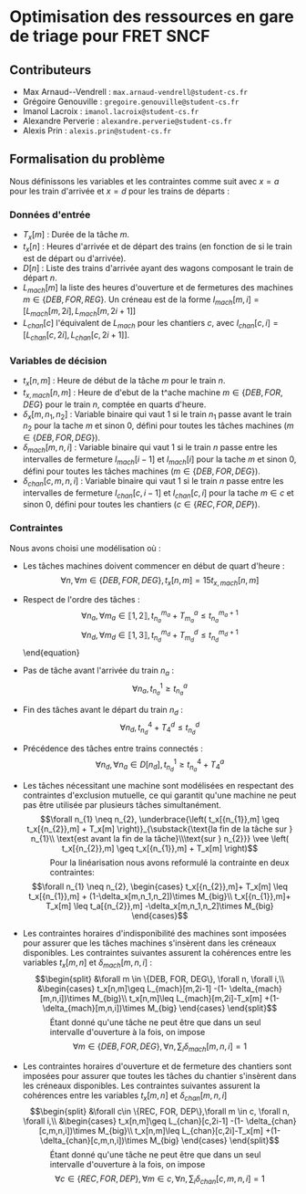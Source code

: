 # Optimisation des ressources en gare de triage pour FRET SNCF

## Contributeurs

- Max Arnaud--Vendrell : `max.arnaud-vendrell@student-cs.fr`
- Grégoire Genouville : `gregoire.genouville@student-cs.fr`
- Imanol Lacroix : `imanol.lacroix@student-cs.fr`
- Alexandre Perverie : `alexandre.perverie@student-cs.fr`
- Alexis Prin : `alexis.prin@student-cs.fr`

## Formalisation du problème

Nous définissons les variables et les contraintes comme suit avec $x=a$ pour les train d'arrivée et $x=d$ pour les trains de départs :

### Données d'entrée


* $T_x[m]$ : Durée de la tâche $m$.
* $t_x[n]$ : Heures d'arrivée et de départ des trains (en fonction de si le train est de départ ou d'arrivée).
* $D[n]$ : Liste des trains d'arrivée ayant des wagons composant le train de départ $n$.
* $L_{mach}[m]$ la liste des heures d'ouverture et de fermetures des machines $m \in\{DEB, FOR, REG\}$. Un créneau est de la forme $I_{mach}[m,i]=[L_{mach}[m,2i],L_{mach}[m,2i+1]]$
* $L_{chan}[c]$ l'équivalent de $L_{mach}$ pour les chantiers $c$, avec $I_{chan}[c,i]=[L_{chan}[c,2i],L_{chan}[c,2i+1]]$.

### Variables de décision
* $t_x[n,m]$ : Heure de début de la tâche $m$ pour le train $n$.
* $t_{x,mach}[n,m]$ : Heure de d\'ebut de la t\^ache machine $m\in\{DEB, FOR, DEG\}$ pour le train $n$, comptée en quarts d'heure.
* $\delta_x[m,n_1,n_2]$ : Variable binaire qui vaut 1 si le train $n_1$ passe avant le train $n_2$ pour la tache $m$ et sinon 0, défini pour toutes les tâches machines ($m \in \{DEB, FOR, DEG\}$).
* $\delta_{mach}[m,n,i]$ : Variable binaire qui vaut 1 si le train $n$ passe entre les intervalles de fermeture $I_{mach}[i-1]$ et $I_{mach}[i]$ pour la tache $m$ et sinon 0, défini pour toutes les tâches machines ($m \in \{DEB, FOR, DEG\}$).
* $\delta_{chan}[c,m,n,i]$ : Variable binaire qui vaut 1 si le train $n$ passe entre les intervalles de fermeture $I_{chan}[c,i-1]$ et $I_{chan}[c,i]$ pour la tache $m \in c$ et sinon 0, défini pour toutes les chantiers ($c \in \{REC, FOR, DEP\}$).

### Contraintes
Nous avons choisi une modélisation où :
* Les tâches machines doivent commencer en début de quart d'heure :
$$\forall n,\forall m\in\{DEB, FOR, DEG\}, t_x[n,m]=15 t_{x,mach}[n,m]$$
* Respect de l'ordre des tâches :
$$ \forall n_a, \forall m_a \in \llbracket 1,2\rrbracket, t_{n_a}^{m_a} + T^a_{m_a} \leq t_{n_a}^{m_a+1}$$ 
$$\forall n_d, \forall m_d \in \llbracket 1,3\rrbracket, t_{n_d}^{m_d} + T^d_{m_d} \leq t_{n_d}^{m_d+1}$$
\end{equation}
* Pas de tâche avant l'arrivée du train $n_a$ :
$$\forall n_a, t_{n_a}^1 \geq t_{n_a}^a$$
* Fin des tâches avant le départ du train $n_d$ :
$$\forall n_d, t_{n_d}^4 + T^d_4 \leq t_{n_d}^d$$
* Précédence des tâches entre trains connectés :
$$\forall n_d, \forall n_a \in D[n_d], t^1_{n_d} \geq t^4_{n_a} + T^a_4$$
* Les tâches nécessitant une machine sont modélisées en respectant des contraintes d'exclusion mutuelle, ce qui garantit qu'une machine ne peut pas être utilisée par plusieurs tâches simultanément.
$$\forall n_{1} \neq n_{2}, \underbrace{\left( t_x[{n_{1}},m] \geq t_x[{n_{2}},m] + T_x[m] \right)}_{\substack{\text{la fin de la tâche sur } n_{1}\\ \text{est avant la fin de la tâche}\\\text{sur } n_{2}}} \vee \left( t_x[{n_{2}},m] \geq t_x[{n_{1}},m] + T_x[m] \right)$$
&nbsp;&nbsp;&nbsp;&nbsp;&nbsp;&nbsp;&nbsp;&nbsp;&nbsp;&nbsp;&nbsp;&nbsp;Pour la linéarisation nous avons reformulé la contrainte en deux &nbsp;&nbsp;&nbsp;&nbsp;&nbsp;&nbsp;&nbsp;&nbsp;&nbsp;&nbsp;&nbsp;&nbsp;contraintes:
$$\forall n_{1} \neq n_{2}, 
\begin{cases}
    t_x[{n_{2}},m]+ T_x[m] \leq t_x[{n_{1}},m] + (1-\delta_x[m,n_1,n_2])\times M_{big}\\
    t_x[{n_{1}},m]+ T_x[m] \leq t_a[{n_{2}},m] -\delta_x[m,n_1,n_2]\times M_{big}
\end{cases}$$
* Les contraintes horaires d'indisponibilité des machines sont imposées pour assurer que les tâches machines s'insèrent dans les créneaux disponibles. Les contraintes suivantes assurent la cohérences entre les variables $t_x[m,n]$ et $\delta_{mach}[m,n,i]$ :
$$\begin{split}
    &\forall m \in \{DEB, FOR, DEG\}, \forall n, \forall i,\\ &\begin{cases}
        t_x[n,m]\geq L_{mach}[m,2i-1] -(1- \delta_{mach}[m,n,i])\times M_{big}\\
        t_x[n,m]\leq L_{mach}[m,2i]-T_x[m] +(1- \delta_{mach}[m,n,i])\times M_{big}
    \end{cases}
    \end{split}$$
&nbsp;&nbsp;&nbsp;&nbsp;&nbsp;&nbsp;&nbsp;&nbsp;&nbsp;&nbsp;&nbsp;&nbsp;Étant donné qu'une tâche ne peut être que dans un seul &nbsp;&nbsp;&nbsp;&nbsp;&nbsp;&nbsp;&nbsp;&nbsp;&nbsp;&nbsp;&nbsp;&nbsp;intervalle d'ouverture à la fois, on impose
$$\forall m \in \{DEB, FOR, DEG\}, \forall n, \sum_i \delta_{mach}[m,n,i]=1$$

* Les contraintes horaires d'ouverture et de fermeture des chantiers sont imposées pour assurer que toutes les tâches du chantier s'insèrent dans les créneaux disponibles. Les contraintes suivantes assurent la cohérences entre les variables $t_x[m,n]$ et $\delta_{chan}[m,n,i]$
$$\begin{split}
    &\forall c\in \{REC, FOR, DEP\},\forall m \in c, \forall n, \forall i,\\ &\begin{cases}
        t_x[n,m]\geq L_{chan}[c,2i-1] -(1- \delta_{chan}[c,m,n,i])\times M_{big}\\
        t_x[n,m]\leq L_{chan}[c,2i]-T_x[m] +(1- \delta_{chan}[c,m,n,i])\times M_{big}
    \end{cases}
    \end{split}$$
&nbsp;&nbsp;&nbsp;&nbsp;&nbsp;&nbsp;&nbsp;&nbsp;&nbsp;&nbsp;&nbsp;&nbsp;Étant donné qu'une tâche ne peut être que dans un seul &nbsp;&nbsp;&nbsp;&nbsp;&nbsp;&nbsp;&nbsp;&nbsp;&nbsp;&nbsp;&nbsp;&nbsp;intervalle d'ouverture à la fois, on impose
$$\forall c\in \{REC, FOR, DEP\},\forall m \in c, \forall n, \sum_i \delta_{chan}[c,m,n,i]=1$$